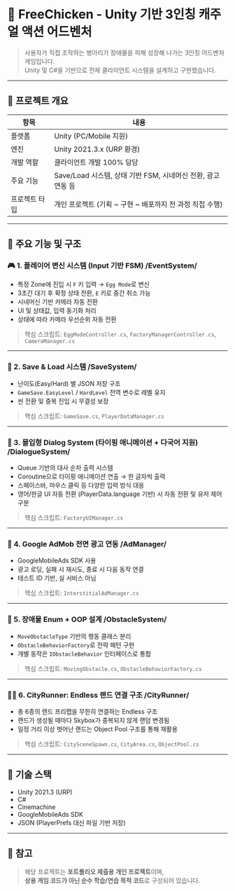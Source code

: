 # 🐣 FreeChicken - Unity 기반 3인칭 캐주얼 액션 어드벤처

> 사용자가 직접 조작하는 병아리가 장애물을 피해 성장해 나가는 3인칭 어드벤처 게임입니다.  
> Unity 및 C#을 기반으로 전체 클라이언트 시스템을 설계하고 구현했습니다.

---

## 🧩 프로젝트 개요

| 항목             | 내용                                                        |
|------------------|-------------------------------------------------------------|
| 플랫폼           | Unity (PC/Mobile 지원)                                      |
| 엔진             | Unity 2021.3.x (URP 환경)                                   |
| 개발 역할        | 클라이언트 개발 100% 담당                                   |
| 주요 기능        | Save/Load 시스템, 상태 기반 FSM, 시네머신 전환, 광고 연동 등 |
| 프로젝트 타입    | 개인 프로젝트 (기획 ~ 구현 ~ 배포까지 전 과정 직접 수행)    |

---

## 📁 주요 기능 및 구조

### 🎮 1. 플레이어 변신 시스템 (Input 기반 FSM) /EventSystem/
- 특정 Zone에 진입 시 `F` 키 입력 → `Egg Mode`로 변신
- 3초간 대기 후 확정 상태 전환, `E` 키로 중간 취소 가능
- 시네머신 기반 카메라 자동 전환
- UI 및 상태값, 입력 동기화 처리
- 상태에 따라 카메라 우선순위 자동 전환
  
> 핵심 스크립트: `EggModeController.cs`, `FactoryManagerController.cs`, `CameraManager.cs`

---

### 💾 2. Save & Load 시스템 /SaveSystem/
- 난이도(Easy/Hard) 별 JSON 저장 구조
- `GameSave.EasyLevel` / `HardLevel` 전역 변수로 레벨 유지
- 씬 전환 및 중복 진입 시 무결성 보장

> 핵심 스크립트: `GameSave.cs`, `PlayerDataManager.cs`

---

### 💬 3. 몰입형 Dialog System (타이핑 애니메이션 + 다국어 지원) /DialogueSystem/
- Queue 기반의 대사 순차 출력 시스템
- Coroutine으로 타이핑 애니메이션 연출 → 한 글자씩 출력
- 스페이스바, 마우스 클릭 등 다양한 입력 방식 대응
- 영어/한글 UI 자동 전환 (PlayerData.language 기반) 시 자동 전환 및 유저 제어 구분

> 핵심 스크립트: `FactoryUIManager.cs`

---

### 📢 4. Google AdMob 전면 광고 연동 /AdManager/
- GoogleMobileAds SDK 사용
- 광고 로딩, 실패 시 재시도, 종료 시 다음 동작 연결
- 테스트 ID 기반, 실 서비스 아님

> 핵심 스크립트: `InterstitialAdManager.cs`

---

### 🎯 5. 장애물 Enum + OOP 설계 /ObstacleSystem/
- `MoveObstacleType` 기반의 행동 클래스 분리
- `ObstacleBehaviorFactory`로 전략 패턴 구현
- 개별 동작은 `IObstacleBehavior` 인터페이스로 통합

> 핵심 스크립트: `MovingObstacle.cs`, `ObstacleBehaviorFactory.cs`

---
### 🏃‍♂️ 6. CityRunner: Endless 랜드 연결 구조 /CityRunner/
- 총 6종의 랜드 프리팹을 무한히 연결하는 Endless 구조
- 랜드가 생성될 때마다 Skybox가 중복되지 않게 랜덤 변경됨
- 일정 거리 이상 벗어난 랜드는 Object Pool 구조를 통해 재활용
> 핵심 스크립트: `CitySceneSpawn.cs`, `CityArea.cs`, `ObjectPool.cs`

---

## 🔧 기술 스택

- Unity 2021.3 (URP)
- C#
- Cinemachine
- GoogleMobileAds SDK
- JSON (PlayerPrefs 대신 파일 기반 저장)

---

## 📌 참고

> 해당 프로젝트는 **포트폴리오 제출용 개인 프로젝트**이며,  
> **상용 게임 코드가 아닌 순수 학습/연습 목적 코드**로 구성되어 있습니다.
